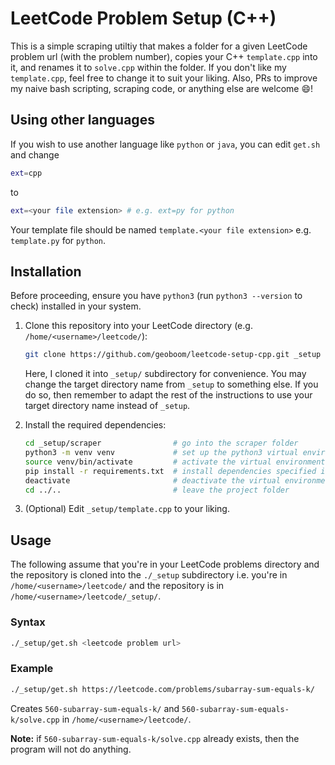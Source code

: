 # LeetCode Problem Setup (C++)

This is a simple scraping utiltiy that makes a folder for a given LeetCode problem url (with the problem number), copies your C++ `template.cpp` into it, and renames it to `solve.cpp` within the folder. If you don't like my `template.cpp`, feel free to change it to suit your liking. Also, PRs to improve my naive bash scripting, scraping code, or anything else are welcome :smile:!

## Using other languages

If you wish to use another language like `python` or `java`, you can edit `get.sh` and change

```bash
ext=cpp
```

to

```bash
ext=<your file extension> # e.g. ext=py for python
```

Your template file should be named `template.<your file extension>` e.g. `template.py` for `python`.

## Installation

Before proceeding, ensure you have `python3` (run `python3 --version` to check) installed in your system.

1. Clone this repository into your LeetCode directory (e.g. `/home/<username>/leetcode/`):

   ```bash
   git clone https://github.com/geoboom/leetcode-setup-cpp.git _setup
   ```

   Here, I cloned it into `_setup/` subdirectory for convenience. You may change the target directory name from `_setup` to something else. If you do so, then remember to adapt the rest of the instructions to use your target directory name instead of `_setup`.

2. Install the required dependencies:

   ```bash
   cd _setup/scraper                # go into the scraper folder
   python3 -m venv venv             # set up the python3 virtual environment
   source venv/bin/activate         # activate the virtual environment
   pip install -r requirements.txt  # install dependencies specified in requirements.txt
   deactivate                       # deactivate the virtual environment
   cd ../..                         # leave the project folder
   ```

3. (Optional) Edit `_setup/template.cpp` to your liking.

## Usage

The following assume that you're in your LeetCode problems directory and the repository is cloned into the `./_setup` subdirectory i.e. you're in `/home/<username>/leetcode/` and the repository is in `/home/<username>/leetcode/_setup/`.

### Syntax

```bash
./_setup/get.sh <leetcode problem url>
```

### Example

```bash
./_setup/get.sh https://leetcode.com/problems/subarray-sum-equals-k/
```

Creates `560-subarray-sum-equals-k/` and `560-subarray-sum-equals-k/solve.cpp` in `/home/<username>/leetcode/`.

**Note:** if `560-subarray-sum-equals-k/solve.cpp` already exists, then the program will not do anything.
